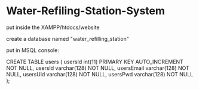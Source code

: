 # Water-Refiling-Station-System

put inside the XAMPP/htdocs/website 

create a database named "water_refilling_station"

put in MSQL console:

CREATE TABLE users (
   usersId int(11) PRIMARY KEY AUTO_INCREMENT NOT NULL,
   usersId varchar(128) NOT NULL,
   usersEmail varchar(128) NOT NULL,
   usersUid varchar(128) NOT NULL,
   usersPwd varchar(128) NOT NULL
);

